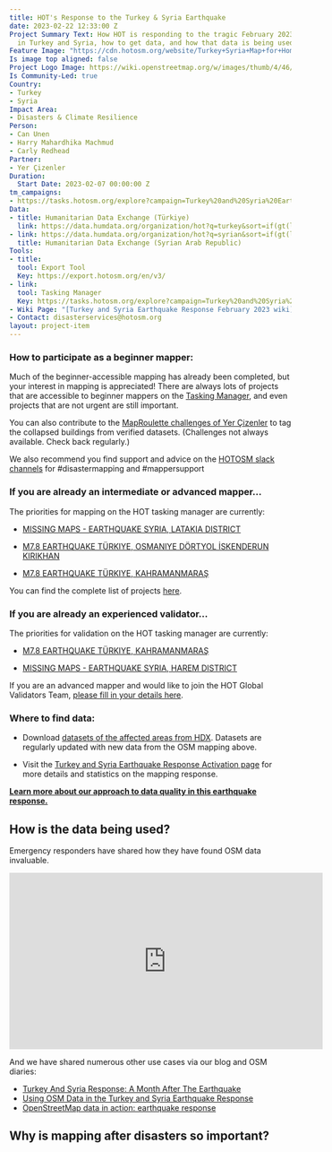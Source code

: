```yaml
---
title: HOT's Response to the Turkey & Syria Earthquake
date: 2023-02-22 12:33:00 Z
Project Summary Text: How HOT is responding to the tragic February 2023 earthquake
  in Turkey and Syria, how to get data, and how that data is being used.
Feature Image: "https://cdn.hotosm.org/website/Turkey+Syria+Map+for+Homepage+B-69e708.png"
Is image top aligned: false
Project Logo Image: https://wiki.openstreetmap.org/w/images/thumb/4/46/Yer_cizenler_logo.png/240px-Yer_cizenler_logo.png
Is Community-Led: true
Country:
- Turkey
- Syria
Impact Area:
- Disasters & Climate Resilience
Person:
- Can Unen
- Harry Mahardhika Machmud
- Carly Redhead
Partner:
- Yer Çizenler
Duration:
  Start Date: 2023-02-07 00:00:00 Z
tm_campaigns:
- https://tasks.hotosm.org/explore?campaign=Turkey%20and%20Syria%20Earthquake%20Response%20February%202023
Data:
- title: Humanitarian Data Exchange (Türkiye)
  link: https://data.humdata.org/organization/hot?q=turkey&sort=if(gt(last_modified%2Creview_date)%2Clast_modified%2Creview_date)%20desc&ext_page_size=25
- link: https://data.humdata.org/organization/hot?q=syrian&sort=if(gt(last_modified%2Creview_date)%2Clast_modified%2Creview_date)%20desc&ext_page_size=25
  title: Humanitarian Data Exchange (Syrian Arab Republic)
Tools:
- title: 
  tool: Export Tool
  Key: https://export.hotosm.org/en/v3/
- link: 
  tool: Tasking Manager
  Key: https://tasks.hotosm.org/explore?campaign=Turkey%20and%20Syria%20Earthquake%20Response%20February%202023
- Wiki Page: "[Turkey and Syria Earthquake Response February 2023 wiki](https://wiki.openstreetmap.org/wiki/2023_Turkey_Earthquakes)"
- Contact: disasterservices@hotosm.org
layout: project-item
---
```


### How to participate as a beginner mapper:

Much of the beginner-accessible mapping has already been completed, but your interest in mapping is appreciated! There are always lots of projects that are accessible to beginner mappers on the [Tasking Manager](https://tasks.hotosm.org/), and even projects that are not urgent are still important.

You can also contribute to the [MapRoulette challenges of Yer Çizenler](https://maproulette.org/browse/projects/51027) to tag the collapsed buildings from verified datasets. (Challenges not always available. Check back regularly.)

We also recommend you find support and advice on the [HOTOSM slack channels](https://slack.hotosm.org/) for #disastermapping and #mappersupport

### If you are already an intermediate or advanced mapper...

The priorities for mapping on the HOT tasking manager are currently:

* [MISSING MAPS - EARTHQUAKE SYRIA, LATAKIA DISTRICT](https://tasks.hotosm.org/projects/14230)

* [M7.8 EARTHQUAKE TÜRKIYE, OSMANIYE DÖRTYOL İSKENDERUN KIRIKHAN](https://tasks.hotosm.org/projects/14233)

* [M7.8 EARTHQUAKE TÜRKIYE, KAHRAMANMARAŞ](https://tasks.hotosm.org/projects/14262)

You can find the complete list of projects [here](https://tasks.hotosm.org/explore?campaign=Turkey%20and%20Syria%20Earthquake%20Response%20February%202023).

### If you are already an experienced validator...

The priorities for validation on the HOT tasking manager are currently:

* [M7.8 EARTHQUAKE TÜRKIYE, KAHRAMANMARAŞ](https://tasks.hotosm.org/projects/14262)

* [MISSING MAPS - EARTHQUAKE SYRIA, HAREM DISTRICT](https://tasks.hotosm.org/projects/14246)

If you are an advanced mapper and would like to join the HOT Global Validators Team, [please fill in your details here](http://bit.ly/HOTValidators).

### Where to find data:

* Download [datasets of the affected areas from HDX](https://data.humdata.org/event/turkiye-syria-earthquakes). Datasets are regularly updated with new data from the OSM mapping above.

* Visit the [Turkey and Syria Earthquake Response Activation page](https://www.hotosm.org/disaster-services/turkiye-earthquakes-february-2023-activation/) for more details and statistics on the mapping response.

**[Learn more about our approach to data quality in this earthquake response.](https://www.hotosm.org/updates/hot-approach-to-osm-data-validation-to-eq-mapping-projects/)**

## How is the data being used?

Emergency responders have shared how they have found OSM data invaluable. 
<iframe width="560" height="315" src="https://www.youtube.com/embed/Wx3b9EtDwX8" title="YouTube video player" frameborder="0" allow="accelerometer; autoplay; clipboard-write; encrypted-media; gyroscope; picture-in-picture; web-share" allowfullscreen></iframe>

And we have shared numerous other use cases via our blog and OSM diaries:
* [Turkey And Syria Response: A Month After The Earthquake](https://www.hotosm.org/updates/turkey-and-syria-response-a-month-after-the-earthquake/)
* [Using OSM Data in the Turkey and Syria Earthquake Response](https://www.hotosm.org/updates/using-osm-data-for-the-turkey-and-syria-earthquake-response/)
* [OpenStreetMap data in action: earthquake response](https://www.openstreetmap.org/user/pedrito1414/diary/401009)

## Why is mapping after disasters so important?
<script src="https://stories.hotosm.org/turkey_syria_eq_response_p-er-page/embed.js"></script>